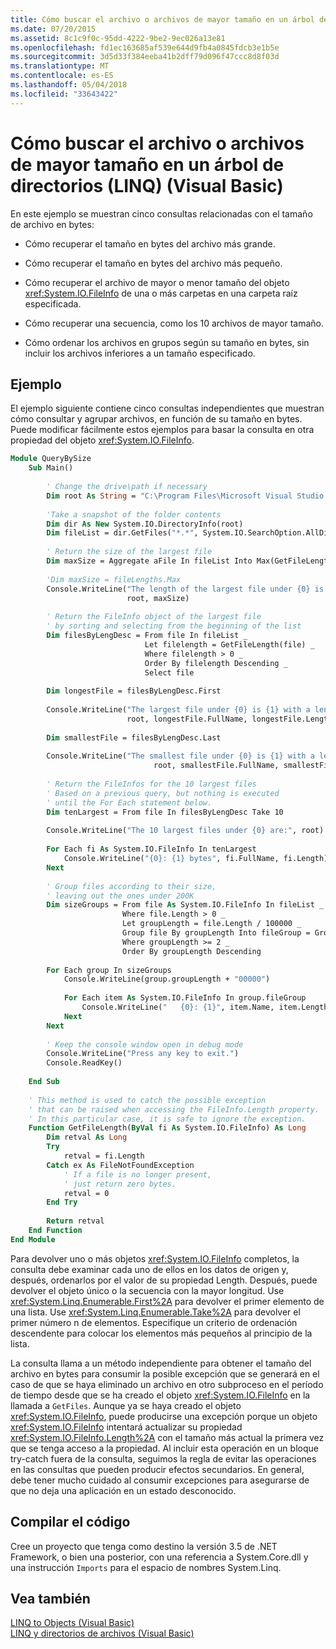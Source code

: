 ```yaml
---
title: Cómo buscar el archivo o archivos de mayor tamaño en un árbol de directorios (LINQ) (Visual Basic)
ms.date: 07/20/2015
ms.assetid: 8c1c9f0c-95dd-4222-9be2-9ec026a13e81
ms.openlocfilehash: fd1ec163685af539e644d9fb4a0845fdcb3e1b5e
ms.sourcegitcommit: 3d5d33f384eeba41b2dff79d096f47ccc8d8f03d
ms.translationtype: MT
ms.contentlocale: es-ES
ms.lasthandoff: 05/04/2018
ms.locfileid: "33643422"
---
```

# <a name="how-to-query-for-the-largest-file-or-files-in-a-directory-tree-linq-visual-basic"></a>Cómo buscar el archivo o archivos de mayor tamaño en un árbol de directorios (LINQ) (Visual Basic)
En este ejemplo se muestran cinco consultas relacionadas con el tamaño de archivo en bytes:  
  
-   Cómo recuperar el tamaño en bytes del archivo más grande.  
  
-   Cómo recuperar el tamaño en bytes del archivo más pequeño.  
  
-   Cómo recuperar el archivo de mayor o menor tamaño del objeto <xref:System.IO.FileInfo> de una o más carpetas en una carpeta raíz especificada.  
  
-   Cómo recuperar una secuencia, como los 10 archivos de mayor tamaño.  
  
-   Cómo ordenar los archivos en grupos según su tamaño en bytes, sin incluir los archivos inferiores a un tamaño especificado.  
  
## <a name="example"></a>Ejemplo  
 El ejemplo siguiente contiene cinco consultas independientes que muestran cómo consultar y agrupar archivos, en función de su tamaño en bytes. Puede modificar fácilmente estos ejemplos para basar la consulta en otra propiedad del objeto <xref:System.IO.FileInfo>.  
  
```vb  
Module QueryBySize  
    Sub Main()  
  
        ' Change the drive\path if necessary  
        Dim root As String = "C:\Program Files\Microsoft Visual Studio 9.0"  
  
        'Take a snapshot of the folder contents  
        Dim dir As New System.IO.DirectoryInfo(root)  
        Dim fileList = dir.GetFiles("*.*", System.IO.SearchOption.AllDirectories)  
  
        ' Return the size of the largest file  
        Dim maxSize = Aggregate aFile In fileList Into Max(GetFileLength(aFile))  
  
        'Dim maxSize = fileLengths.Max  
        Console.WriteLine("The length of the largest file under {0} is {1}", _  
                          root, maxSize)  
  
        ' Return the FileInfo object of the largest file  
        ' by sorting and selecting from the beginning of the list  
        Dim filesByLengDesc = From file In fileList _  
                              Let filelength = GetFileLength(file) _  
                              Where filelength > 0 _  
                              Order By filelength Descending _  
                              Select file  
  
        Dim longestFile = filesByLengDesc.First  
  
        Console.WriteLine("The largest file under {0} is {1} with a length of {2} bytes", _  
                          root, longestFile.FullName, longestFile.Length)  
  
        Dim smallestFile = filesByLengDesc.Last  
  
        Console.WriteLine("The smallest file under {0} is {1} with a length of {2} bytes", _  
                                root, smallestFile.FullName, smallestFile.Length)  
  
        ' Return the FileInfos for the 10 largest files  
        ' Based on a previous query, but nothing is executed  
        ' until the For Each statement below.  
        Dim tenLargest = From file In filesByLengDesc Take 10  
  
        Console.WriteLine("The 10 largest files under {0} are:", root)  
  
        For Each fi As System.IO.FileInfo In tenLargest  
            Console.WriteLine("{0}: {1} bytes", fi.FullName, fi.Length)  
        Next  
  
        ' Group files according to their size,  
        ' leaving out the ones under 200K  
        Dim sizeGroups = From file As System.IO.FileInfo In fileList _  
                         Where file.Length > 0 _  
                         Let groupLength = file.Length / 100000 _  
                         Group file By groupLength Into fileGroup = Group _  
                         Where groupLength >= 2 _  
                         Order By groupLength Descending  
  
        For Each group In sizeGroups  
            Console.WriteLine(group.groupLength + "00000")  
  
            For Each item As System.IO.FileInfo In group.fileGroup  
                Console.WriteLine("   {0}: {1}", item.Name, item.Length)  
            Next  
        Next  
  
        ' Keep the console window open in debug mode  
        Console.WriteLine("Press any key to exit.")  
        Console.ReadKey()  
  
    End Sub  
  
    ' This method is used to catch the possible exception  
    ' that can be raised when accessing the FileInfo.Length property.  
    ' In this particular case, it is safe to ignore the exception.  
    Function GetFileLength(ByVal fi As System.IO.FileInfo) As Long  
        Dim retval As Long  
        Try  
            retval = fi.Length  
        Catch ex As FileNotFoundException  
            ' If a file is no longer present,  
            ' just return zero bytes.   
            retval = 0  
        End Try  
  
        Return retval  
    End Function  
End Module  
```  
  
 Para devolver uno o más objetos <xref:System.IO.FileInfo> completos, la consulta debe examinar cada uno de ellos en los datos de origen y, después, ordenarlos por el valor de su propiedad Length. Después, puede devolver el objeto único o la secuencia con la mayor longitud. Use <xref:System.Linq.Enumerable.First%2A> para devolver el primer elemento de una lista. Use <xref:System.Linq.Enumerable.Take%2A> para devolver el primer número n de elementos. Especifique un criterio de ordenación descendente para colocar los elementos más pequeños al principio de la lista.  
  
 La consulta llama a un método independiente para obtener el tamaño del archivo en bytes para consumir la posible excepción que se generará en el caso de que se haya eliminado un archivo en otro subproceso en el período de tiempo desde que se ha creado el objeto <xref:System.IO.FileInfo> en la llamada a `GetFiles`. Aunque ya se haya creado el objeto <xref:System.IO.FileInfo>, puede producirse una excepción porque un objeto <xref:System.IO.FileInfo> intentará actualizar su propiedad <xref:System.IO.FileInfo.Length%2A> con el tamaño más actual la primera vez que se tenga acceso a la propiedad. Al incluir esta operación en un bloque try-catch fuera de la consulta, seguimos la regla de evitar las operaciones en las consultas que pueden producir efectos secundarios. En general, debe tener mucho cuidado al consumir excepciones para asegurarse de que no deja una aplicación en un estado desconocido.  
  
## <a name="compiling-the-code"></a>Compilar el código  
 Cree un proyecto que tenga como destino la versión 3.5 de .NET Framework, o bien una posterior, con una referencia a System.Core.dll y una instrucción `Imports` para el espacio de nombres System.Linq.  
  
## <a name="see-also"></a>Vea también  
 [LINQ to Objects (Visual Basic)](../../../../visual-basic/programming-guide/concepts/linq/linq-to-objects.md)  
 [LINQ y directorios de archivos (Visual Basic)](../../../../visual-basic/programming-guide/concepts/linq/linq-and-file-directories.md)
